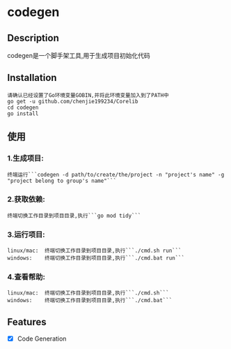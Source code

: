 # codegen

## Description
codegen是一个脚手架工具,用于生成项目初始化代码

## Installation
```
请确认已经设置了Go环境变量GOBIN,并将此环境变量加入到了PATH中
go get -u github.com/chenjie199234/Corelib
cd codegen
go install
```
## 使用
### 1.生成项目:
	终端运行```codegen -d path/to/create/the/project -n "project's name" -g "project belong to group's name"```
### 2.获取依赖:
	终端切换工作目录到项目目录,执行```go mod tidy```
### 3.运行项目:
	linux/mac: 	终端切换工作目录到项目目录,执行```./cmd.sh run```
	windows: 	终端切换工作目录到项目目录,执行```./cmd.bat run```
### 4.查看帮助:
	linux/mac: 	终端切换工作目录到项目目录,执行```./cmd.sh```
	windows: 	终端切换工作目录到项目目录,执行```./cmd.bat```

## Features
- [X] Code Generation
